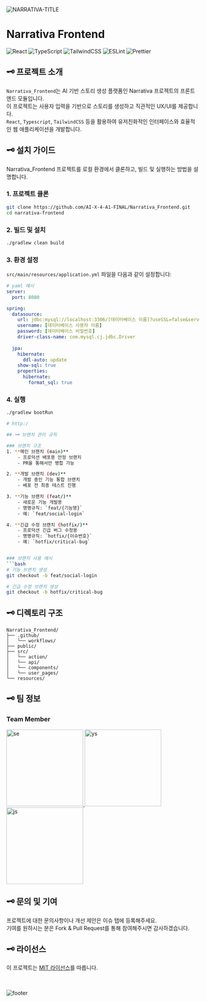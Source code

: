 ![NARRATIVA-TITLE](https://github.com/user-attachments/assets/97538156-f202-4b48-8543-9bbf835fda0e)

# Narrativa Frontend

![React](https://img.shields.io/badge/React-18.3.1-61DAFB?style=for-the-badge&logo=react&logoColor=white)
![TypeScript](https://img.shields.io/badge/TypeScript-4.9.5-3178C6?style=for-the-badge&logo=typescript&logoColor=white)
![TailwindCSS](https://img.shields.io/badge/TailwindCSS-3.4.14-06B6D4?style=for-the-badge&logo=tailwindcss&logoColor=white)
![ESLint](https://img.shields.io/badge/ESLint-8.57.1-4B32C3?style=for-the-badge&logo=eslint&logoColor=white)
![Prettier](https://img.shields.io/badge/Prettier-3.3.3-F7B93E?style=for-the-badge&logo=prettier&logoColor=white)

## 🗝️ 프로젝트 소개

`Narrativa_Frontend`는 AI 기반 스토리 생성 플랫폼인 Narrativa 프로젝트의 프론트엔드 모듈입니다.<br />
이 프로젝트는 사용자 입력을 기반으로 스토리를 생성하고 직관적인 UX/UI를 제공합니다.<br />
`React`, `Typescript`, `TailwindCSS` 등을 활용하여 유저친화적인 인터페이스와 효율적인 웹 애플리케이션을 개발합니다. <br />

## 🗝️ 설치 가이드

Narrativa_Frontend 프로젝트를 로컬 환경에서 클론하고, 빌드 및 실행하는 방법을 설명합니다.

### 1. 프로젝트 클론
```bash
git clone https://github.com/AI-X-4-A1-FINAL/Narrativa_Frontend.git
cd narrativa-frontend
```

### 2. 빌드 및 설치
```bash
./gradlew clean build
```

### 3. 환경 설정
`src/main/resources/application.yml` 파일을 다음과 같이 설정합니다:

```yaml
# yaml 예시
server:
  port: 8080

spring:
  datasource:
    url: jdbc:mysql://localhost:3306/[데이터베이스 이름]?useSSL=false&serverTimezone=Asia/Seoul
    username: [데이터베이스 사용자 이름]
    password: [데이터베이스 비밀번호]
    driver-class-name: com.mysql.cj.jdbc.Driver
  
  jpa:
    hibernate:
      ddl-auto: update
    show-sql: true
    properties:
      hibernate:
        format_sql: true
```

### 4. 실행
```bash
./gradlew bootRun

# http:/

## 🗝️ 브랜치 관리 규칙

### 브랜치 구조
1. **메인 브랜치 (main)**
    - 프로덕션 배포용 안정 브랜치
    - PR을 통해서만 병합 가능

2. **개발 브랜치 (dev)**
    - 개발 중인 기능 통합 브랜치
    - 배포 전 최종 테스트 진행

3. **기능 브랜치 (feat/)**
    - 새로운 기능 개발용
    - 명명규칙: `feat/{기능명}`
    - 예: `feat/social-login`

4. **긴급 수정 브랜치 (hotfix/)**
    - 프로덕션 긴급 버그 수정용
    - 명명규칙: `hotfix/{이슈번호}`
    - 예: `hotfix/critical-bug`


### 브랜치 사용 예시
```bash
# 기능 브랜치 생성
git checkout -b feat/social-login

# 긴급 수정 브랜치 생성
git checkout -b hotfix/critical-bug
```

## 🗝️ 디렉토리 구조

```
Narrativa_Frontend/
├── .github/
│   └── workflows/        
├── public/                 
├── src/
│   └── action/
│   └── api/
│   └── components/
│   └── user_pages/
└── resources/
```

## 🗝️ 팀 정보
### **Team Member**
<a href="https://github.com/shaneee123" target="_blank">
  <img src="https://github.com/user-attachments/assets/6ec7ec21-a9b1-4ebe-932f-c78064dcabe7" 
       alt="se" 
       width="200" 
       height="auto" 
       style="max-width: 100%; height: auto;">
</a>
<a href="https://github.com/Yesssung" target="_blank">
  <img src="https://github.com/user-attachments/assets/2ce88918-3e99-4dba-97c1-ef54d0cd4d48" 
       alt="ys" 
       width="200" 
       height="auto" 
       style="max-width: 100%; height: auto;">
</a>
<a href="https://github.com/Bigdata92" target="_blank">
  <img src="https://github.com/user-attachments/assets/6a1bbf66-b4d6-40b2-afc9-113e37d78884" 
       alt="js" 
       width="200" 
       height="auto" 
       style="max-width: 100%; height: auto;">
</a>

## 🗝️ 문의 및 기여

프로젝트에 대한 문의사항이나 개선 제안은 이슈 탭에 등록해주세요.<br />
기여를 원하시는 분은 Fork & Pull Request를 통해 참여해주시면 감사하겠습니다.

## 🗝️ 라이선스

이 프로젝트는 [MIT 라이선스](LICENSE)를 따릅니다.

<br /><br />
![footer](https://github.com/user-attachments/assets/c30abbd9-8e89-4a4e-8823-33fe0cf843c9)
